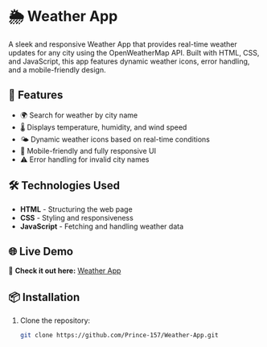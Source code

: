 # 🌦️ Weather App

A sleek and responsive Weather App that provides real-time weather updates for any city using the OpenWeatherMap API. Built with HTML, CSS, and JavaScript, this app features dynamic weather icons, error handling, and a mobile-friendly design.

## 🚀 Features
- 🌍 Search for weather by city name
- 🌡️ Displays temperature, humidity, and wind speed
- 🌤️ Dynamic weather icons based on real-time conditions
- 📱 Mobile-friendly and fully responsive UI
- ⚠️ Error handling for invalid city names

## 🛠️ Technologies Used
- **HTML** - Structuring the web page  
- **CSS** - Styling and responsiveness  
- **JavaScript** - Fetching and handling weather data
  
## 🌐 Live Demo
🔗 **Check it out here:** [Weather App](https://tangerine-kulfi-66f554.netlify.app/)  

## 📦 Installation
1. Clone the repository:
   ```bash
   git clone https://github.com/Prince-157/Weather-App.git
